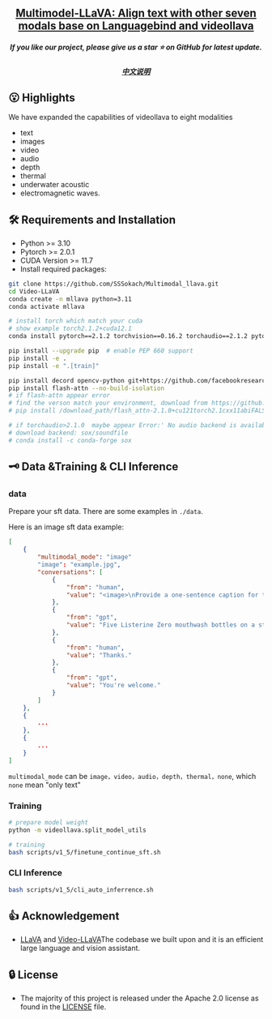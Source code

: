 <h2 align="center"> <a href="https://arxiv.org/abs/2311.10122">Multimodel-LLaVA: Align text with other seven modals base on Languagebind and videollava</a></h2>
<h5 align="center"> If you like our project, please give us a star ⭐ on GitHub for latest update.  </h2>
<h5 align="center"> <a href="./README_zh.md">中文说明</a></h2>


## 😮 Highlights

We have expanded the capabilities of videollava to eight modalities
- text
- images
- video
- audio
- depth
- thermal
- underwater acoustic
- electromagnetic waves.


## 🛠️ Requirements and Installation
* Python >= 3.10
* Pytorch >= 2.0.1
* CUDA Version >= 11.7
* Install required packages:
```bash
git clone https://github.com/SSSokach/Multimodal_llava.git
cd Video-LLaVA
conda create -n mllava python=3.11
conda activate mllava

# install torch which match your cuda
# show example torch2.1.2+cuda12.1
conda install pytorch==2.1.2 torchvision==0.16.2 torchaudio==2.1.2 pytorch-cuda=12.1 -c pytorch -c nvidia

pip install --upgrade pip  # enable PEP 660 support
pip install -e .
pip install -e ".[train]"

pip install decord opencv-python git+https://github.com/facebookresearch/pytorchvideo.git@28fe037d212663c6a24f373b94cc5d478c8c1a1d
pip install flash-attn --no-build-isolation
# if flash-attn appear error
# find the verson match your environment, download from https://github.com/Dao-AILab/flash-attention/releases , and install it manually
# pip install /download_path/flash_attn-2.1.0+cu121torch2.1cxx11abiFALSE-cp311-cp311-linux_x86_64.whl

# if torchaudio>2.1.0  maybe appear Error:' No audio backend is available.'
# download backend: sox/soundfile
# conda install -c conda-forge sox
```

## 🗝️ Data &Training & CLI Inference

### data


Prepare your sft data. There are some examples in `./data`.

Here is an image sft data example:

```json
[
    {
        "multimodal_mode": "image"
        "image": "example.jpg",
        "conversations": [
            {
                "from": "human",
                "value": "<image>\nProvide a one-sentence caption for the provided image.\nReference OCR token: LESS, IN, LESS, IN, SE, TENSE, ZERO, ALHC, ZERO, ALDL, LESS, INTENSE, $S, INTENSE, COHOL, RO, ALCOHOL, ZERO, ALCOHOL, LISTER, ERINE, ZER, LISTER, ZER, LISTERINE, ZERO, STERINE, ERO, MOUTHW, ProventoKill, MOUTHW, ZERO, MOUTH, Millions, Proven, illMillions, Contact, Germs, MOUTHWAS, ermstha, Cause, Breathon, Proven, Kill, Millions, Germs, CLEANMINT, Breath, Contact, CLEANMINT"
            },
            {
                "from": "gpt",
                "value": "Five Listerine Zero mouthwash bottles on a store shelf."
            },
            {
                "from": "human",
                "value": "Thanks."
            },
            {
                "from": "gpt",
                "value": "You're welcome."
            }
        ]
    },
    {
        ...
    },
    {
        ...
    }
]
```

`multimodal_mode`  can be `image，video，audio，depth，thermal，none`, which `none` mean "only text"


### Training

```bash
# prepare model weight
python -m videollava.split_model_utils

# training
bash scripts/v1_5/finetune_continue_sft.sh
```

### CLI Inference 

```bash
bash scripts/v1_5/cli_auto_inferrence.sh
```



## 👍 Acknowledgement

* [LLaVA](https://github.com/haotian-liu/LLaVA) and [Video-LLaVA](https://github.com/PKU-YuanGroup/Video-LLaVA)The codebase we built upon and it is an efficient large language and vision assistant.

## 🔒 License
* The majority of this project is released under the Apache 2.0 license as found in the [LICENSE](https://github.com/PKU-YuanGroup/Video-LLaVA/blob/main/LICENSE) file.
